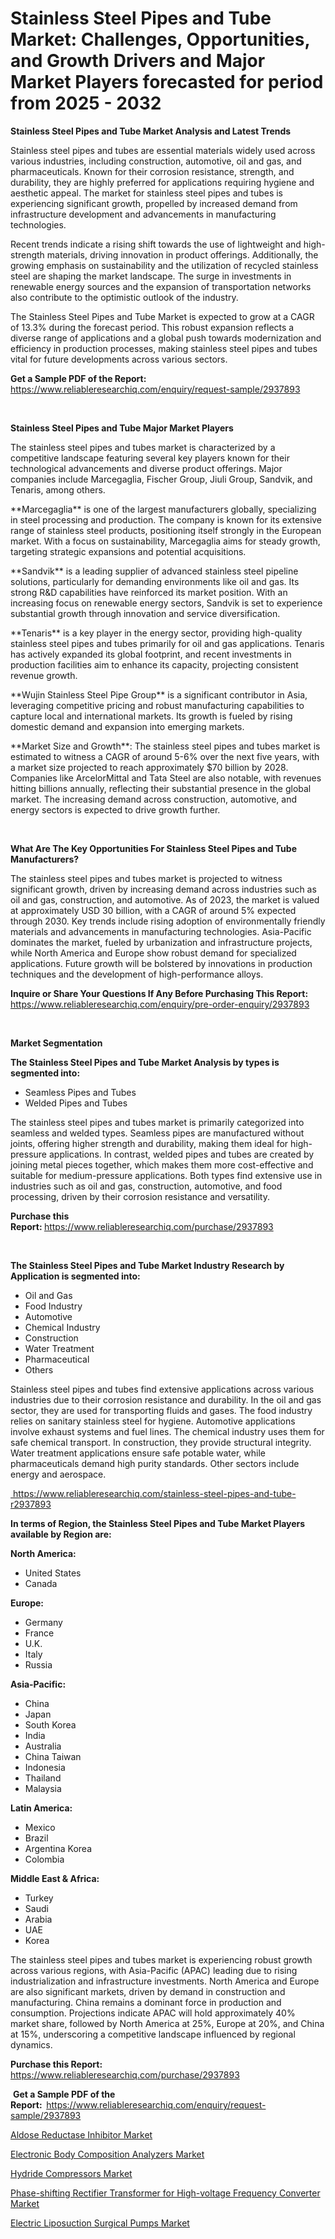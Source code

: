 <p><h1>Stainless Steel Pipes and Tube Market: Challenges, Opportunities, and Growth Drivers and Major Market Players forecasted for period from 2025 - 2032</h1></p><p><strong>Stainless Steel Pipes and Tube Market Analysis and Latest Trends</strong></p>
<p><p>Stainless steel pipes and tubes are essential materials widely used across various industries, including construction, automotive, oil and gas, and pharmaceuticals. Known for their corrosion resistance, strength, and durability, they are highly preferred for applications requiring hygiene and aesthetic appeal. The market for stainless steel pipes and tubes is experiencing significant growth, propelled by increased demand from infrastructure development and advancements in manufacturing technologies.</p><p>Recent trends indicate a rising shift towards the use of lightweight and high-strength materials, driving innovation in product offerings. Additionally, the growing emphasis on sustainability and the utilization of recycled stainless steel are shaping the market landscape. The surge in investments in renewable energy sources and the expansion of transportation networks also contribute to the optimistic outlook of the industry.</p><p>The Stainless Steel Pipes and Tube Market is expected to grow at a CAGR of 13.3% during the forecast period. This robust expansion reflects a diverse range of applications and a global push towards modernization and efficiency in production processes, making stainless steel pipes and tubes vital for future developments across various sectors.</p></p>
<p><strong>Get a Sample PDF of the Report:&nbsp;</strong> <a href="https://www.reliableresearchiq.com/enquiry/request-sample/2937893?utm_campaign=1119&utm_medium=2&utm_source=Github&utm_content=ia&utm_term=14032025&utm_id=stainless-steel-pipes-and-tube">https://www.reliableresearchiq.com/enquiry/request-sample/2937893</a></p>
<p>&nbsp;</p>
<p><strong>Stainless Steel Pipes and Tube Major Market Players</strong></p>
<p><p>The stainless steel pipes and tubes market is characterized by a competitive landscape featuring several key players known for their technological advancements and diverse product offerings. Major companies include Marcegaglia, Fischer Group, Jiuli Group, Sandvik, and Tenaris, among others.</p><p>**Marcegaglia** is one of the largest manufacturers globally, specializing in steel processing and production. The company is known for its extensive range of stainless steel products, positioning itself strongly in the European market. With a focus on sustainability, Marcegaglia aims for steady growth, targeting strategic expansions and potential acquisitions.</p><p>**Sandvik** is a leading supplier of advanced stainless steel pipeline solutions, particularly for demanding environments like oil and gas. Its strong R&D capabilities have reinforced its market position. With an increasing focus on renewable energy sectors, Sandvik is set to experience substantial growth through innovation and service diversification.</p><p>**Tenaris** is a key player in the energy sector, providing high-quality stainless steel pipes and tubes primarily for oil and gas applications. Tenaris has actively expanded its global footprint, and recent investments in production facilities aim to enhance its capacity, projecting consistent revenue growth.</p><p>**Wujin Stainless Steel Pipe Group** is a significant contributor in Asia, leveraging competitive pricing and robust manufacturing capabilities to capture local and international markets. Its growth is fueled by rising domestic demand and expansion into emerging markets.</p><p>**Market Size and Growth**: The stainless steel pipes and tubes market is estimated to witness a CAGR of around 5-6% over the next five years, with a market size projected to reach approximately $70 billion by 2028. Companies like ArcelorMittal and Tata Steel are also notable, with revenues hitting billions annually, reflecting their substantial presence in the global market. The increasing demand across construction, automotive, and energy sectors is expected to drive growth further.</p></p>
<p>&nbsp;</p>
<p><strong>What Are The Key Opportunities For Stainless Steel Pipes and Tube Manufacturers?</strong></p>
<p><p>The stainless steel pipes and tubes market is projected to witness significant growth, driven by increasing demand across industries such as oil and gas, construction, and automotive. As of 2023, the market is valued at approximately USD 30 billion, with a CAGR of around 5% expected through 2030. Key trends include rising adoption of environmentally friendly materials and advancements in manufacturing technologies. Asia-Pacific dominates the market, fueled by urbanization and infrastructure projects, while North America and Europe show robust demand for specialized applications. Future growth will be bolstered by innovations in production techniques and the development of high-performance alloys.</p></p>
<p><strong>Inquire or Share Your Questions If Any Before Purchasing This Report:</strong> <a href="https://www.reliableresearchiq.com/enquiry/pre-order-enquiry/2937893?utm_campaign=1119&utm_medium=2&utm_source=Github&utm_content=ia&utm_term=14032025&utm_id=stainless-steel-pipes-and-tube">https://www.reliableresearchiq.com/enquiry/pre-order-enquiry/2937893</a></p>
<p>&nbsp;</p>
<p><strong>Market Segmentation</strong></p>
<p><strong>The Stainless Steel Pipes and Tube Market Analysis by types is segmented into:</strong></p>
<p><ul><li>Seamless Pipes and Tubes</li><li>Welded Pipes and Tubes</li></ul></p>
<p><p>The stainless steel pipes and tubes market is primarily categorized into seamless and welded types. Seamless pipes are manufactured without joints, offering higher strength and durability, making them ideal for high-pressure applications. In contrast, welded pipes and tubes are created by joining metal pieces together, which makes them more cost-effective and suitable for medium-pressure applications. Both types find extensive use in industries such as oil and gas, construction, automotive, and food processing, driven by their corrosion resistance and versatility.</p></p>
<p><strong>Purchase this Report:&nbsp;</strong><a href="https://www.reliableresearchiq.com/purchase/2937893?utm_campaign=1119&utm_medium=2&utm_source=Github&utm_content=ia&utm_term=14032025&utm_id=stainless-steel-pipes-and-tube">https://www.reliableresearchiq.com/purchase/2937893</a></p>
<p>&nbsp;</p>
<p><strong>The Stainless Steel Pipes and Tube Market Industry Research by Application is segmented into:</strong></p>
<p><ul><li>Oil and Gas</li><li>Food Industry</li><li>Automotive</li><li>Chemical Industry</li><li>Construction</li><li>Water Treatment</li><li>Pharmaceutical</li><li>Others</li></ul></p>
<p><p>Stainless steel pipes and tubes find extensive applications across various industries due to their corrosion resistance and durability. In the oil and gas sector, they are used for transporting fluids and gases. The food industry relies on sanitary stainless steel for hygiene. Automotive applications involve exhaust systems and fuel lines. The chemical industry uses them for safe chemical transport. In construction, they provide structural integrity. Water treatment applications ensure safe potable water, while pharmaceuticals demand high purity standards. Other sectors include energy and aerospace.</p></p>
<p><a href="https://www.reliableresearchiq.com/stainless-steel-pipes-and-tube-r2937893?utm_campaign=1119&utm_medium=2&utm_source=Github&utm_content=ia&utm_term=14032025&utm_id=stainless-steel-pipes-and-tube">&nbsp;https://www.reliableresearchiq.com/stainless-steel-pipes-and-tube-r2937893</a></p>
<p><strong>In terms of Region, the Stainless Steel Pipes and Tube Market Players available by Region are:</strong></p>
<p>
    <p> <strong> North America: </strong>
        <ul>
            <li>United States</li>
            <li>Canada</li>
        </ul>
        </p> 
    <p> <strong> Europe: </strong>
        <ul>
            <li>Germany</li>
            <li>France</li>
            <li>U.K.</li>
            <li>Italy</li>
            <li>Russia</li>
        </ul>
        </p> 
    <p> <strong> Asia-Pacific: </strong>
        <ul>
            <li>China</li>
            <li>Japan</li>
            <li>South Korea</li>
            <li>India</li>
            <li>Australia</li>
            <li>China Taiwan</li>
            <li>Indonesia</li>
            <li>Thailand</li>
            <li>Malaysia</li>
        </ul>
        </p> 
    <p> <strong> Latin America: </strong>
        <ul>
            <li>Mexico</li>
            <li>Brazil</li>
            <li>Argentina Korea</li>
            <li>Colombia</li>
        </ul>
        </p> 
    <p> <strong> Middle East & Africa: </strong>
        <ul>
            <li>Turkey</li>
            <li>Saudi</li>
            <li>Arabia</li>
            <li>UAE</li>
            <li>Korea</li>
        </ul>
    </p>
    </p>
<p><p>The stainless steel pipes and tubes market is experiencing robust growth across various regions, with Asia-Pacific (APAC) leading due to rising industrialization and infrastructure investments. North America and Europe are also significant markets, driven by demand in construction and manufacturing. China remains a dominant force in production and consumption. Projections indicate APAC will hold approximately 40% market share, followed by North America at 25%, Europe at 20%, and China at 15%, underscoring a competitive landscape influenced by regional dynamics.</p></p>
<p><strong>Purchase this Report: </strong><a href="https://www.reliableresearchiq.com/purchase/2937893?utm_campaign=1119&utm_medium=2&utm_source=Github&utm_content=ia&utm_term=14032025&utm_id=stainless-steel-pipes-and-tube">https://www.reliableresearchiq.com/purchase/2937893</a></p>
<p>&nbsp;<strong>Get a Sample PDF of the Report:&nbsp;&nbsp;</strong><a href="https://www.reliableresearchiq.com/enquiry/request-sample/2937893?utm_campaign=1119&utm_medium=2&utm_source=Github&utm_content=ia&utm_term=14032025&utm_id=stainless-steel-pipes-and-tube">https://www.reliableresearchiq.com/enquiry/request-sample/2937893</a></p>
<p><strong></strong></p>
<p><p><a href="https://github.com/ishikodehira/Market-Research-Report-List-1/blob/main/aldose-reductase-inhibitor-market.md?utm_campaign=1119&utm_medium=2&utm_source=Github&utm_content=ia&utm_term=14032025&utm_id=stainless-steel-pipes-and-tube">Aldose Reductase Inhibitor Market</a></p><p><a href="https://github.com/mismannely/Market-Research-Report-List-1/blob/main/electronic-body-composition-analyzers-market.md?utm_campaign=1119&utm_medium=2&utm_source=Github&utm_content=ia&utm_term=14032025&utm_id=stainless-steel-pipes-and-tube">Electronic Body Composition Analyzers Market</a></p><p><a href="https://github.com/klenaestien23/Market-Research-Report-List-1/blob/main/hydride-compressors-market.md?utm_campaign=1119&utm_medium=2&utm_source=Github&utm_content=ia&utm_term=14032025&utm_id=stainless-steel-pipes-and-tube">Hydride Compressors Market</a></p><p><a href="https://github.com/myongfranzcs/Market-Research-Report-List-1/blob/main/phase-shifting-rectifier-transformer-for-high-voltage-frequency-converter-market.md?utm_campaign=1119&utm_medium=2&utm_source=Github&utm_content=ia&utm_term=14032025&utm_id=stainless-steel-pipes-and-tube">Phase-shifting Rectifier Transformer for High-voltage Frequency Converter Market</a></p><p><a href="https://github.com/tentandyik/Market-Research-Report-List-1/blob/main/electric-liposuction-surgical-pumps-market.md?utm_campaign=1119&utm_medium=2&utm_source=Github&utm_content=ia&utm_term=14032025&utm_id=stainless-steel-pipes-and-tube">Electric Liposuction Surgical Pumps Market</a></p></p>